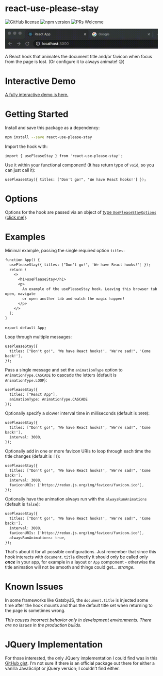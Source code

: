 # react-use-please-stay  
[![GitHub license](https://img.shields.io/badge/license-MIT-blue.svg)](https://github.com/princefishthrower/react-use-please-stay/blob/master/LICENSE) [![npm version](https://img.shields.io/npm/v/react-use-please-stay.svg?style=flat)](https://www.npmjs.com/package/react-use-please-stay) ![PRs Welcome](https://img.shields.io/badge/PRs-welcome-brightgreen.svg)

![react-use-please-stay at work](example.gif)

A React hook that animates the document title and/or favicon when focus from the page is lost. (Or configure it to always animate! 😉)

# Interactive Demo

[A fully interactive demo is here.](https://princefishthrower.github.io/react-use-please-stay)

# Getting Started

Install and save this package as a dependency:

```bash
npm install --save react-use-please-stay
```

Import the hook with:

```tsx
import { usePleaseStay } from 'react-use-please-stay';
```

Use it within your functional component! (It has return type of `void`, so you can just call it):

```tsx
usePleaseStay({ titles: ["Don't go!", 'We have React hooks!'] });
```

# Options

Options for the hook are passed via an object of [type `UsePleaseStayOptions` (click me!)](./src/types/UsePleaseStayOptions.ts).

# Examples

Minimal example, passing the single required option `titles`:

```tsx
function App() {
  usePleaseStay({ titles: ["Don't go!", 'We have React hooks!'] });
  return (
    <>
      <h1>usePleaseStay</h1>
      <p>
        An example of the usePleaseStay hook. Leaving this browser tab open, navigate
        or open another tab and watch the magic happen!
      </p>
    </>
  );
}

export default App;
```

Loop through multiple messages:

```tsx
usePleaseStay({
  titles: ["Don't go!", 'We have React hooks!', "We're sad!", 'Come back!'],
});
```

Pass a single message and set the `animationType` option to `AnimationType.CASCADE` to cascade the letters (default is `AnimationType.LOOP`):

```tsx
usePleaseStay({
  titles: ["React App"],
  animationType: AnimationType.CASCADE
});
```

Optionally specify a slower interval time in milliseconds (default is `1000`):

```tsx
usePleaseStay({
  titles: ["Don't go!", 'We have React hooks!', "We're sad!", 'Come back!'],
  interval: 3000,
});
```

Optionally add in one or more favicon URIs to loop through each time the title changes (default is `[]`):

```tsx
usePleaseStay({
  titles: ["Don't go!", 'We have React hooks!', "We're sad!", 'Come back!'],
  interval: 3000,
  faviconURIs: ['https://redux.js.org/img/favicon/favicon.ico'],
});
```

Optionally have the animation always run with the `alwaysRunAnimations` (default is `false`):

```tsx
usePleaseStay({
  titles: ["Don't go!", 'We have React hooks!', "We're sad!", 'Come back!'],
  interval: 3000,
  faviconURIs: ['https://redux.js.org/img/favicon/favicon.ico'],
  alwaysRunAnimations: true,
});
```

That's about it for all possible configurations. Just remember that since this hook interacts with `document.title` directly it should only be called only ***once*** in your app, for example in a layout or `App` component - otherwise the title animation will not be smooth and things could get... _strange_.

# Known Issues

In some frameworks like GatsbyJS, the `document.title` is injected some time after the hook mounts and thus the default title set when returning to the page is sometimes wrong. 

_This causes incorrect behavior only in development environments. There are no issues in the production builds._

# JQuery Implementation

For those interested, the only JQuery implementation I could find was in this [GitHub gist](https://gist.github.com/sonnm/fcaaf616e62cc46e8756599306f4e1ad#file-jquery-pleasestay-js). I'm not sure if there is an official package out there for either a vanilla JavaScript or jQuery version; I couldn't find either.
